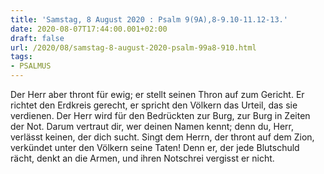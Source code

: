```yaml
---
title: 'Samstag, 8 August 2020 : Psalm 9(9A),8-9.10-11.12-13.'
date: 2020-08-07T17:44:00.001+02:00
draft: false
url: /2020/08/samstag-8-august-2020-psalm-99a8-910.html
tags: 
- PSALMUS
---
```


Der Herr aber thront für ewig; er stellt seinen Thron auf zum Gericht. Er richtet den Erdkreis gerecht, er spricht den Völkern das Urteil, das sie verdienen. Der Herr wird für den Bedrückten zur Burg, zur Burg in Zeiten der Not. Darum vertraut dir, wer deinen Namen kennt; denn du, Herr, verlässt keinen, der dich sucht. Singt dem Herrn, der thront auf dem Zion, verkündet unter den Völkern seine Taten! Denn er, der jede Blutschuld rächt, denkt an die Armen, und ihren Notschrei vergisst er nicht.